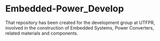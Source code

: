 # Embedded-Power_Develop
That repository has been created for the development group at UTFPR, involved in the construction of Embedded Systems, Power Converters, related materials and components.
